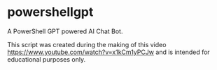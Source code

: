 # powershellgpt
A PowerShell GPT powered AI Chat Bot.

This script was created during the making of this video https://www.youtube.com/watch?v=x1kCm1yPCJw and is intended for educational purposes only.
